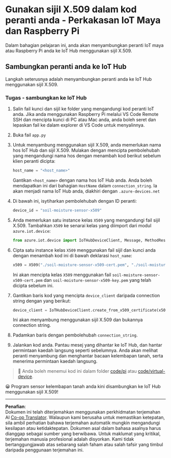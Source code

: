 <!--
CO_OP_TRANSLATOR_METADATA:
{
  "original_hash": "9aea84bcc7520222b0e1c50469d62d6a",
  "translation_date": "2025-08-28T01:29:58+00:00",
  "source_file": "2-farm/lessons/6-keep-your-plant-secure/single-board-computer-x509.md",
  "language_code": "ms"
}
-->
# Gunakan sijil X.509 dalam kod peranti anda - Perkakasan IoT Maya dan Raspberry Pi

Dalam bahagian pelajaran ini, anda akan menyambungkan peranti IoT maya atau Raspberry Pi anda ke IoT Hub menggunakan sijil X.509.

## Sambungkan peranti anda ke IoT Hub

Langkah seterusnya adalah menyambungkan peranti anda ke IoT Hub menggunakan sijil X.509.

### Tugas - sambungkan ke IoT Hub

1. Salin fail kunci dan sijil ke folder yang mengandungi kod peranti IoT anda. Jika anda menggunakan Raspberry Pi melalui VS Code Remote SSH dan mencipta kunci di PC atau Mac anda, anda boleh seret dan lepaskan fail ke dalam explorer di VS Code untuk menyalinnya.

1. Buka fail `app.py`

1. Untuk menyambung menggunakan sijil X.509, anda memerlukan nama hos IoT Hub dan sijil X.509. Mulakan dengan mencipta pembolehubah yang mengandungi nama hos dengan menambah kod berikut sebelum klien peranti dicipta:

    ```python
    host_name = "<host_name>"
    ```

    Gantikan `<host_name>` dengan nama hos IoT Hub anda. Anda boleh mendapatkan ini dari bahagian `HostName` dalam `connection_string`. Ia akan menjadi nama IoT Hub anda, diakhiri dengan `.azure-devices.net`

1. Di bawah ini, isytiharkan pembolehubah dengan ID peranti:

    ```python
    device_id = "soil-moisture-sensor-x509"
    ```

1. Anda memerlukan satu instance kelas `X509` yang mengandungi fail sijil X.509. Tambahkan `X509` ke senarai kelas yang diimport dari modul `azure.iot.device`:

    ```python
    from azure.iot.device import IoTHubDeviceClient, Message, MethodResponse, X509
    ```

1. Cipta satu instance kelas `X509` menggunakan fail sijil dan kunci anda dengan menambah kod ini di bawah deklarasi `host_name`:

    ```python
    x509 = X509("./soil-moisture-sensor-x509-cert.pem", "./soil-moisture-sensor-x509-key.pem")
    ```

    Ini akan mencipta kelas `X509` menggunakan fail `soil-moisture-sensor-x509-cert.pem` dan `soil-moisture-sensor-x509-key.pem` yang telah dicipta sebelum ini.

1. Gantikan baris kod yang mencipta `device_client` daripada connection string dengan yang berikut:

    ```python
    device_client = IoTHubDeviceClient.create_from_x509_certificate(x509, host_name, device_id)
    ```

    Ini akan menyambung menggunakan sijil X.509 dan bukannya connection string.
    
1. Padamkan baris dengan pembolehubah `connection_string`.

1. Jalankan kod anda. Pantau mesej yang dihantar ke IoT Hub, dan hantar permintaan kaedah langsung seperti sebelumnya. Anda akan melihat peranti menyambung dan menghantar bacaan kelembapan tanah, serta menerima permintaan kaedah langsung.

> 💁 Anda boleh menemui kod ini dalam folder [code/pi](../../../../../2-farm/lessons/6-keep-your-plant-secure/code/pi) atau [code/virtual-device](../../../../../2-farm/lessons/6-keep-your-plant-secure/code/virtual-device).

😀 Program sensor kelembapan tanah anda kini disambungkan ke IoT Hub menggunakan sijil X.509!

---

**Penafian**:  
Dokumen ini telah diterjemahkan menggunakan perkhidmatan terjemahan AI [Co-op Translator](https://github.com/Azure/co-op-translator). Walaupun kami berusaha untuk memastikan ketepatan, sila ambil perhatian bahawa terjemahan automatik mungkin mengandungi kesilapan atau ketidaktepatan. Dokumen asal dalam bahasa asalnya harus dianggap sebagai sumber yang berwibawa. Untuk maklumat yang kritikal, terjemahan manusia profesional adalah disyorkan. Kami tidak bertanggungjawab atas sebarang salah faham atau salah tafsir yang timbul daripada penggunaan terjemahan ini.